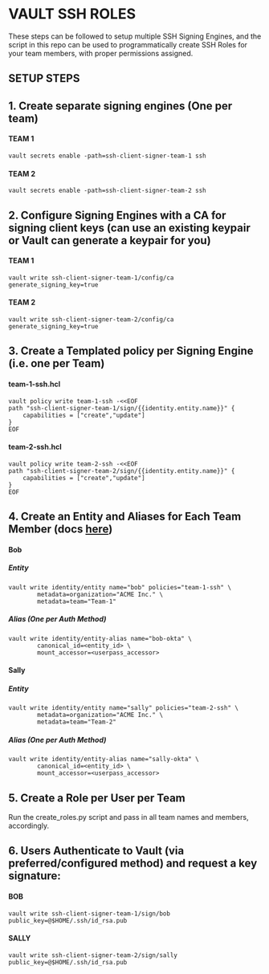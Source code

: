 # VAULT SSH ROLES
These steps can be followed to setup multiple SSH Signing Engines, and the script in this repo can be used to programmatically create SSH Roles for your team members, with proper permissions assigned.  

## SETUP STEPS

## 1. Create separate signing engines (One per team)

#### TEAM 1
```
vault secrets enable -path=ssh-client-signer-team-1 ssh
```

#### TEAM 2
```
vault secrets enable -path=ssh-client-signer-team-2 ssh
```

## 2. Configure Signing Engines with a CA for signing client keys (can use an existing keypair or Vault can generate a keypair for you)


#### TEAM 1
```
vault write ssh-client-signer-team-1/config/ca generate_signing_key=true
```

#### TEAM 2
```
vault write ssh-client-signer-team-2/config/ca generate_signing_key=true
```

## 3. Create a Templated policy per Signing Engine (i.e. one per Team)

#### team-1-ssh.hcl
```
vault policy write team-1-ssh -<<EOF
path "ssh-client-signer-team-1/sign/{{identity.entity.name}}" {
    capabilities = ["create","update"]
}
EOF
```

#### team-2-ssh.hcl
```
vault policy write team-2-ssh -<<EOF
path "ssh-client-signer-team-2/sign/{{identity.entity.name}}" {
    capabilities = ["create","update"]
}
EOF
```

## 4. Create an Entity and Aliases for Each Team Member (docs [here](https://learn.hashicorp.com/vault/identity-access-management/iam-identity))

#### Bob

##### Entity
```
vault write identity/entity name="bob" policies="team-1-ssh" \
        metadata=organization="ACME Inc." \
        metadata=team="Team-1"
 ```
   
##### Alias (One per Auth Method)
```
vault write identity/entity-alias name="bob-okta" \
        canonical_id=<entity_id> \
        mount_accessor=<userpass_accessor>
```

#### Sally

##### Entity
```
vault write identity/entity name="sally" policies="team-2-ssh" \
        metadata=organization="ACME Inc." \
        metadata=team="Team-2"
 ```
   
##### Alias (One per Auth Method)
```
vault write identity/entity-alias name="sally-okta" \
        canonical_id=<entity_id> \
        mount_accessor=<userpass_accessor>
```

## 5. Create a Role per User per Team
Run the create_roles.py script and pass in all team names and members, accordingly.

## 6. Users Authenticate to Vault (via preferred/configured method) and request a key signature:

#### BOB
```
vault write ssh-client-signer-team-1/sign/bob public_key=@$HOME/.ssh/id_rsa.pub
```

#### SALLY
```
vault write ssh-client-signer-team-2/sign/sally public_key=@$HOME/.ssh/id_rsa.pub
```
